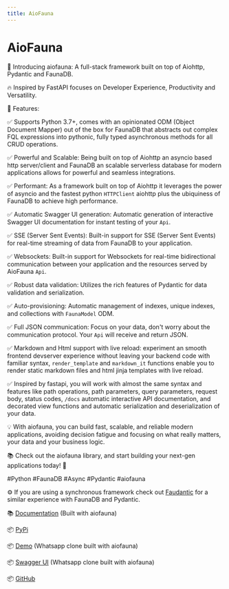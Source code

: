 ```yaml
---
title: AioFauna
---
```

# AioFauna

🚀 Introducing aiofauna: A full-stack framework built on top of Aiohttp, Pydantic and FaunaDB.

🔥 Inspired by FastAPI focuses on Developer Experience, Productivity and Versatility.

🌟 Features:

✅ Supports Python 3.7+, comes with an opinionated ODM (Object Document Mapper) out of the box for FaunaDB that abstracts out complex FQL expressions into pythonic, fully typed asynchronous methods for all CRUD operations.

✅ Powerful and Scalable: Being built on top of Aiohttp an asyncio based http server/client and FaunaDB an scalable serverless database for modern applications allows for powerful and seamless integrations.

✅ Performant: As a framework built on top of Aiohttp it leverages the power of asyncio and the fastest python `HTTPClient` aiohttp plus the ubiquiness of FaunaDB to achieve high performance.

✅ Automatic Swagger UI generation: Automatic generation of interactive Swagger UI documentation for instant testing of your `Api`.

✅ SSE (Server Sent Events): Built-in support for SSE (Server Sent Events) for real-time streaming of data from FaunaDB to your application.

✅ Websockets: Built-in support for Websockets for real-time bidirectional communication between your application and the resources served by AioFauna `Api`.

✅ Robust data validation: Utilizes the rich features of Pydantic for data validation and serialization.

✅ Auto-provisioning: Automatic management of indexes, unique indexes, and collections with `FaunaModel` ODM.

✅ Full JSON communication: Focus on your data, don't worry about the communication protocol. Your `Api` will receive and return JSON.

✅ Markdown and Html support with live reload: experiment an smooth frontend devserver experience without leaving your backend code with familiar syntax, `render_template` and `markdown_it` functions enable you to render static markdown files and html jinja templates with live reload.

✅ Inspired by fastapi, you will work with almost the same syntax and features like path operations, path parameters, query parameters, request body, status codes, `/docs` automatic interactive API documentation, and decorated view functions and automatic serialization and deserialization of your data.

💡 With aiofauna, you can build fast, scalable, and reliable modern applications, avoiding decision fatigue and focusing on what really matters, your data and your business logic.

📚 Check out the aiofauna library, and start building your next-gen applications today! 🚀

#Python #FaunaDB #Async #Pydantic #aiofauna

⚙️ If you are using a synchronous framework check out [Faudantic](https://github.com/obahamonde/faudantic) for a similar experience with FaunaDB and Pydantic.

📚 [Documentation](https://obahamonde-aiofauna-docs.smartpro.solutions) (Built with aiofauna)

📦 [PyPi](https://pypi.org/project/aiofauna/)

📦 [Demo](https://aiofauna-fwuw7gz7oq-uc.a.run.app/) (Whatsapp clone built with aiofauna)

📦 [Swagger UI](https://aiofauna-fwuw7gz7oq-uc.a.run.app/docs) (Whatsapp clone built with aiofauna)

📦 [GitHub](https://github.com/obahamonde/aiofauna)